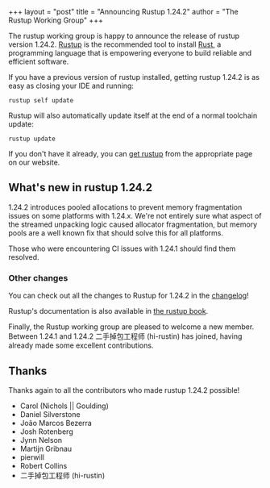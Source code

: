 +++
layout = "post"
title = "Announcing Rustup 1.24.2"
author = "The Rustup Working Group"
+++

The rustup working group is happy to announce the release of rustup version 1.24.2. [Rustup][install] is the recommended tool to install [Rust][rust], a programming language that is empowering everyone to build reliable and efficient software.

If you have a previous version of rustup installed, getting rustup 1.24.2 is as easy as closing your IDE and running:

```
rustup self update
```

Rustup will also automatically update itself at the end of a normal toolchain update:

```
rustup update
```

If you don't have it already, you can [get rustup][install] from the appropriate page on our website.

[rust]: https://www.rust-lang.org
[install]: https://rustup.rs

## What's new in rustup 1.24.2

1.24.2 introduces pooled allocations to prevent memory fragmentation issues on
some platforms with 1.24.x. We're not entirely sure what aspect of the streamed
unpacking logic caused allocator fragmentation, but memory pools are a well
known fix that should solve this for all platforms.

Those who were encountering CI issues with 1.24.1 should find them resolved.

### Other changes

You can check out all the changes to Rustup for 1.24.2 in the [changelog]!

Rustup's documentation is also available in [the rustup book][book].

[changelog]: https://github.com/rust-lang/rustup/blob/stable/CHANGELOG.md
[book]: https://rust-lang.github.io/rustup/

Finally, the Rustup working group are pleased to welcome a new member. Between
1.24.1 and 1.24.2 二手掉包工程师 (hi-rustin) has joined, having already made some
excellent contributions.

## Thanks

Thanks again to all the contributors who made rustup 1.24.2 possible!

- Carol (Nichols || Goulding)
- Daniel Silverstone
- João Marcos Bezerra
- Josh Rotenberg
- Jynn Nelson
- Martijn Gribnau
- pierwill
- Robert Collins
- 二手掉包工程师 (hi-rustin)
